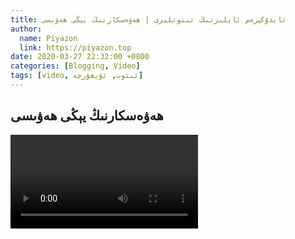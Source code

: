 ```yaml
---
title: ئابدۇكېرەم ئابلىزنىڭ ئىتوتلىرى | ھەۋەسكارنىڭ يېڭى ھەۋىسى
author:
  name: Piyazon
  link: https://piyazon.top
date: 2020-03-27 22:32:00 +0800
categories: [Blogging, Video]
tags: [video, ئىتوت, ئۇيغۇرچە]
---
```


<style>
  @import url(/assets/css/uyghur.css);
</style>


<!-- 2 -->
<h2 class="sub-title">
  ھەۋەسكارنىڭ يېڭى ھەۋىسى
</h2>
<video id="player" class="weixin_video" playsinline controls
  data-poster="https://git.lug.ustc.edu.cn/flame3/images/-/raw/main/old-salon/abdu/0-1.jpg"
  wxv="wxv_1267648243316523009" src="">
</video>


